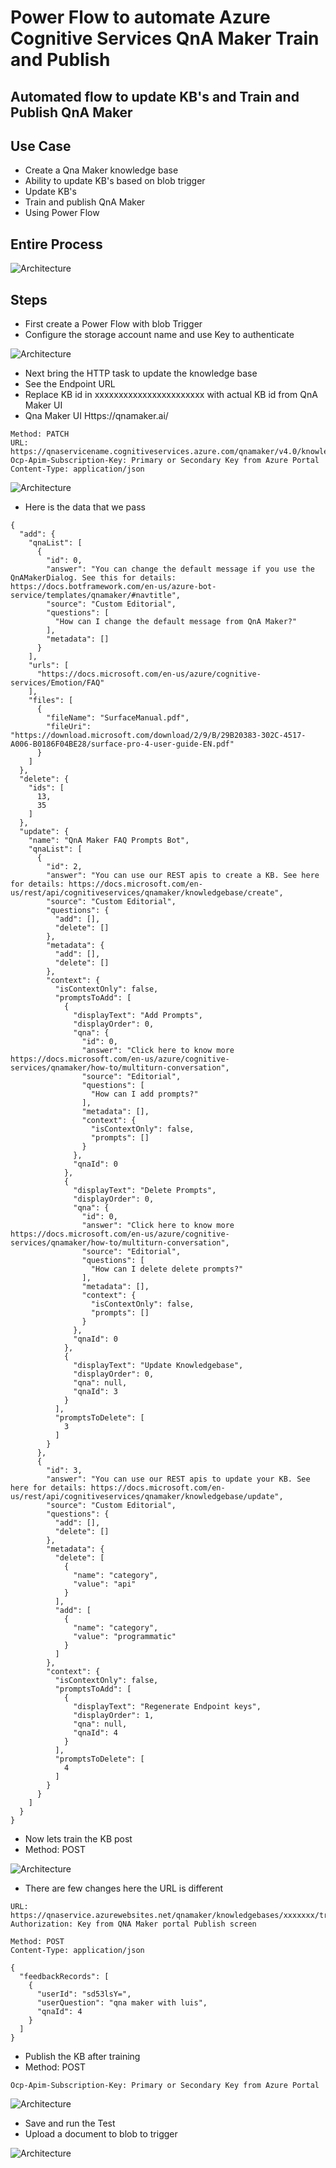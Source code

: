 # Power Flow to automate Azure Cognitive Services QnA Maker Train and Publish

## Automated flow to update KB's and Train and Publish QnA Maker

## Use Case

- Create a Qna Maker knowledge base
- Ability to update KB's based on blob trigger
- Update KB's
- Train and publish QnA Maker
- Using Power Flow

## Entire Process

![Architecture](https://github.com/balakreshnan/Samples2022/blob/main/PowerPlatform/images/qna6.jpg "Architecture")

## Steps

- First create a Power Flow with blob Trigger
- Configure the storage account name and use Key to authenticate

![Architecture](https://github.com/balakreshnan/Samples2022/blob/main/PowerPlatform/images/qna2.jpg "Architecture")

- Next bring the HTTP task to update the knowledge base
- See the Endpoint URL
- Replace KB id in xxxxxxxxxxxxxxxxxxxxxxx with actual KB id from QnA Maker UI
- Qna Maker UI Https://qnamaker.ai/

```
Method: PATCH
URL: https://qnaservicename.cognitiveservices.azure.com/qnamaker/v4.0/knowledgebases/xxxxxxxxxxxxxxxxxxxxxx
Ocp-Apim-Subscription-Key: Primary or Secondary Key from Azure Portal
Content-Type: application/json
```

![Architecture](https://github.com/balakreshnan/Samples2022/blob/main/PowerPlatform/images/qna3.jpg "Architecture")

- Here is the data that we pass

```
{
  "add": {
    "qnaList": [
      {
        "id": 0,
        "answer": "You can change the default message if you use the QnAMakerDialog. See this for details: https://docs.botframework.com/en-us/azure-bot-service/templates/qnamaker/#navtitle",
        "source": "Custom Editorial",
        "questions": [
          "How can I change the default message from QnA Maker?"
        ],
        "metadata": []
      }
    ],
    "urls": [
      "https://docs.microsoft.com/en-us/azure/cognitive-services/Emotion/FAQ"
    ],
    "files": [
      {
        "fileName": "SurfaceManual.pdf",
        "fileUri": "https://download.microsoft.com/download/2/9/B/29B20383-302C-4517-A006-B0186F04BE28/surface-pro-4-user-guide-EN.pdf"
      }
    ]
  },
  "delete": {
    "ids": [
      13,
      35
    ]
  },
  "update": {
    "name": "QnA Maker FAQ Prompts Bot",
    "qnaList": [
      {
        "id": 2,
        "answer": "You can use our REST apis to create a KB. See here for details: https://docs.microsoft.com/en-us/rest/api/cognitiveservices/qnamaker/knowledgebase/create",
        "source": "Custom Editorial",
        "questions": {
          "add": [],
          "delete": []
        },
        "metadata": {
          "add": [],
          "delete": []
        },
        "context": {
          "isContextOnly": false,
          "promptsToAdd": [
            {
              "displayText": "Add Prompts",
              "displayOrder": 0,
              "qna": {
                "id": 0,
                "answer": "Click here to know more https://docs.microsoft.com/en-us/azure/cognitive-services/qnamaker/how-to/multiturn-conversation",
                "source": "Editorial",
                "questions": [
                  "How can I add prompts?"
                ],
                "metadata": [],
                "context": {
                  "isContextOnly": false,
                  "prompts": []
                }
              },
              "qnaId": 0
            },
            {
              "displayText": "Delete Prompts",
              "displayOrder": 0,
              "qna": {
                "id": 0,
                "answer": "Click here to know more https://docs.microsoft.com/en-us/azure/cognitive-services/qnamaker/how-to/multiturn-conversation",
                "source": "Editorial",
                "questions": [
                  "How can I delete delete prompts?"
                ],
                "metadata": [],
                "context": {
                  "isContextOnly": false,
                  "prompts": []
                }
              },
              "qnaId": 0
            },
            {
              "displayText": "Update Knowledgebase",
              "displayOrder": 0,
              "qna": null,
              "qnaId": 3
            }
          ],
          "promptsToDelete": [
            3
          ]
        }
      },
      {
        "id": 3,
        "answer": "You can use our REST apis to update your KB. See here for details: https://docs.microsoft.com/en-us/rest/api/cognitiveservices/qnamaker/knowledgebase/update",
        "source": "Custom Editorial",
        "questions": {
          "add": [],
          "delete": []
        },
        "metadata": {
          "delete": [
            {
              "name": "category",
              "value": "api"
            }
          ],
          "add": [
            {
              "name": "category",
              "value": "programmatic"
            }
          ]
        },
        "context": {
          "isContextOnly": false,
          "promptsToAdd": [
            {
              "displayText": "Regenerate Endpoint keys",
              "displayOrder": 1,
              "qna": null,
              "qnaId": 4
            }
          ],
          "promptsToDelete": [
            4
          ]
        }
      }
    ]
  }
}
```

- Now lets train the KB post
- Method: POST

![Architecture](https://github.com/balakreshnan/Samples2022/blob/main/PowerPlatform/images/qna4.jpg "Architecture")

- There are few changes here the URL is different

```
URL: https://qnaservice.azurewebsites.net/qnamaker/knowledgebases/xxxxxxx/train
Authorization: Key from QNA Maker portal Publish screen
```

```
Method: POST
Content-Type: application/json
```

```
{
  "feedbackRecords": [
    {
      "userId": "sd53lsY=",
      "userQuestion": "qna maker with luis",
      "qnaId": 4
    }
  ]
}
```

- Publish the KB after training
- Method: POST

```
Ocp-Apim-Subscription-Key: Primary or Secondary Key from Azure Portal
```

![Architecture](https://github.com/balakreshnan/Samples2022/blob/main/PowerPlatform/images/qna5.jpg "Architecture")

- Save and run the Test
- Upload a document to blob to trigger

![Architecture](https://github.com/balakreshnan/Samples2022/blob/main/PowerPlatform/images/qna1.jpg "Architecture")